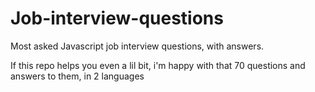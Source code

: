 # Job-interview-questions
Most asked Javascript job interview questions, with answers. 

If this repo helps you even  a lil bit, i'm happy with that
70 questions and answers to them, in 2 languages
